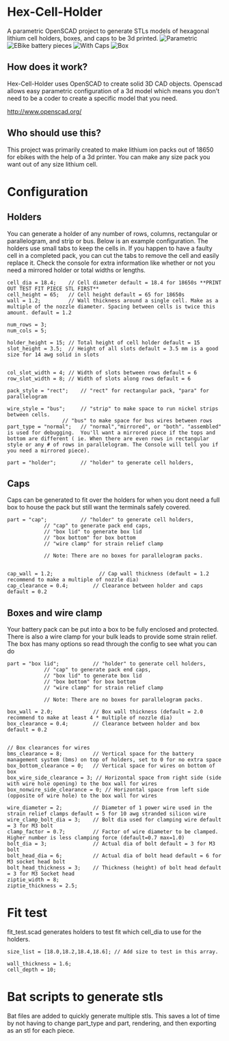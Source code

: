 # Hex-Cell-Holder
A parametric OpenSCAD project to generate STLs models of hexagonal lithium cell holders, boxes, and caps to be 3d printed. 
![Parametric](https://media.giphy.com/media/fBPInOvxaOiWQu1nSp/giphy.gif)
![EBike battery pieces](https://i.imgur.com/O8yBjoj.jpg)
![With Caps](https://i.imgur.com/ffPChFY.jpg)
![Box](https://i.imgur.com/kKj4PKd.jpg)

## How does it work?
Hex-Cell-Holder uses OpenSCAD to create solid 3D CAD objects. Openscad allows easy parametric configuration of a 3d model which means you don't need to be a coder to create a specific model that you need.

http://www.openscad.org/

## Who should use this?
This project was primarily created to make lithium ion packs out of 18650 for ebikes with the help of a 3d printer. You can make any size pack you want out of any size lithium cell. 

# Configuration

## Holders
You can generate a holder of any number of rows, columns, rectangular or parallelogram, and strip or bus. Below is an example configuration.
The holders use small tabs to keep the cells in. If you happen to have a faulty cell in a completed pack, you can cut the tabs to remove the cell and easily replace it.
Check the console for extra information like whether or not you need a mirrored holder or total widths or lengths.

    cell_dia = 18.4;    // Cell diameter default = 18.4 for 18650s **PRINT OUT TEST FIT PIECE STL FIRST**
    cell_height = 65;	// Cell height default = 65 for 18650s
    wall = 1.2;         // Wall thickness around a single cell. Make as a multiple of the nozzle diameter. Spacing between cells is twice this amount. default = 1.2

    num_rows = 3;       
    num_cols = 5;

    holder_height = 15; // Total height of cell holder default = 15
    slot_height = 3.5;  // Height of all slots default = 3.5 mm is a good size for 14 awg solid in slots


    col_slot_width = 4; // Width of slots between rows default = 6
    row_slot_width = 8; // Width of slots along rows default = 6

    pack_style = "rect";	// "rect" for rectangular pack, "para" for parallelogram

    wire_style = "bus";		// "strip" to make space to run nickel strips between cells.
                      // "bus" to make space for bus wires between rows
    part_type = "normal";   // "normal","mirrored", or "both". "assembled" is used for debugging.  You'll want a mirrored piece if the tops and bottom are different ( ie. When there are even rows in rectangular style or any # of rows in parallelogram. The Console will tell you if you need a mirrored piece).

    part = "holder";   		// "holder" to generate cell holders, 
## Caps        
Caps can be generated to fit over the holders for when you dont need a full box to house the pack but still want the terminals safely covered.

    part = "cap";   		// "holder" to generate cell holders, 
                // "cap" to generate pack end caps, 
                // "box lid" to generate box lid
                // "box bottom" for box bottom
                // "wire clamp" for strain relief clamp

                // Note: There are no boxes for parallelogram packs.


    cap_wall = 1.2;				  // Cap wall thickness (default = 1.2 recommend to make a multiple of nozzle dia)
    cap_clearance = 0.4;		// Clearance between holder and caps default = 0.2

## Boxes and wire clamp
Your battery pack can be put into a box to be fully enclosed and protected. There is also a wire clamp for your bulk leads to provide some strain relief. The box has many options so read through the config to see what you can do

    part = "box lid";   		// "holder" to generate cell holders, 
                // "cap" to generate pack end caps, 
                // "box lid" to generate box lid
                // "box bottom" for box bottom
                // "wire clamp" for strain relief clamp

                // Note: There are no boxes for parallelogram packs.

    box_wall = 2.0;				// Box wall thickness (default = 2.0 recommend to make at least 4 * multiple of nozzle dia)
    box_clearance = 0.4;		// Clearance between holder and box default = 0.2


    // Box clearances for wires 
    bms_clearance = 8; 			// Vertical space for the battery management system (bms) on top of holders, set to 0 for no extra space
    box_bottom_clearance = 0;	// Vertical space for wires on bottom of box
    box_wire_side_clearance = 3; // Horizontal space from right side (side with wire hole opening) to the box wall for wires
    box_nonwire_side_clearance = 0; // Horizontal space from left side (opposite of wire hole) to the box wall for wires

    wire_diameter = 2;			// Diameter of 1 power wire used in the strain relief clamps default = 5 for 10 awg stranded silicon wire
    wire_clamp_bolt_dia = 3;	// Bolt dia used for clamping wire default = 3 for M3 bolt
    clamp_factor = 0.7;			// Factor of wire diameter to be clamped. Higher number is less clamping force (default=0.7 max=1.0)
    bolt_dia = 3;				// Actual dia of bolt default = 3 for M3 bolt
    bolt_head_dia = 6;			// Actual dia of bolt head default = 6 for M3 socket head bolt
    bolt_head_thickness = 3;	// Thickness (height) of bolt head default = 3 for M3 Socket head
    ziptie_width = 8;
    ziptie_thickness = 2.5;

# Fit test
fit_test.scad generates holders to test fit which cell_dia to use for the holders.

    size_list = [18.0,18.2,18.4,18.6]; // Add size to test in this array.

    wall_thickness = 1.6;
    cell_depth = 10;

# Bat scripts to generate stls
Bat files are added to quickly generate multiple stls. This saves a lot of time by not having to change part_type and part, rendering, and then exporting as an stl for each piece.




